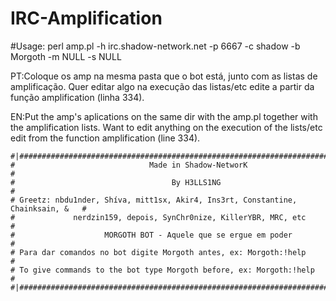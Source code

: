 # IRC-Amplification
#Usage: perl amp.pl -h irc.shadow-network.net -p 6667 -c shadow -b Morgoth -m NULL -s NULL

PT:Coloque os amp na mesma pasta que o bot está, junto com as listas de amplificação. Quer editar algo na execução das listas/etc edite a partir da função amplification (linha 334).

EN:Put the amp's aplications on the same dir with the amp.pl together with the amplification lists. Want to edit anything on the execution of the lists/etc edit from the function amplification (line 334).

	#|##############################################################################|#
	#                              Made in Shadow-NetworK                            #
	#                                   By H3LLS1NG                                  #
	# Greetz: nbdu1nder, Shíva, mitt1sx, Akir4, Ins3rt, Constantine, Chainksain, &   #
	#             nerdzin159, depois, SynChr0nize, KillerYBR, MRC, etc               #
	#                    MORGOTH BOT - Aquele que se ergue em poder                  #
	# Para dar comandos no bot digite Morgoth antes, ex: Morgoth:!help             #
	# To give commands to the bot type Morgoth before, ex: Morgoth:!help         #
	#|##############################################################################|#
